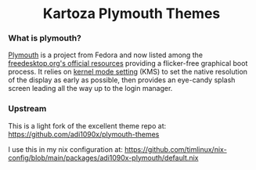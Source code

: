 <h1 align="center">Kartoza Plymouth Themes</h1>

### What is plymouth?

[Plymouth](http://www.freedesktop.org/wiki/Software/Plymouth) is a project from Fedora and now listed among the [freedesktop.org's official resources](https://www.freedesktop.org/wiki/Software/#graphicsdriverswindowsystemsandsupportinglibraries) providing a flicker-free graphical boot process. It relies on [kernel mode setting](https://wiki.archlinux.org/index.php/Kernel_mode_setting) (KMS) to set the native resolution of the display as early as possible, then provides an eye-candy splash screen leading all the way up to the login manager.

### Upstream

This is a light fork of the excellent theme repo at: https://github.com/adi1090x/plymouth-themes

I use this in my nix configuration at: https://github.com/timlinux/nix-config/blob/main/packages/adi1090x-plymouth/default.nix
